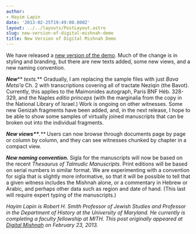 ```yaml
---
author:
- Hayim Lapin
date: '2013-02-25T19:49:00.000Z'
layout: ../../layouts/PostLayout.astro
slug: new-version-of-digital-mishnah-demo
title: New Version of Digital Mishnah Demo
---
```


We have released a [new version of the demo](http://dev.digitalmishnah.org/viewer/text/). Much of the change is in styling and branding, but there are new texts added, some new views, and a new naming convention.

_**New**_** _texts._** Gradually, I am replacing the sample files with just _Bava Metsi’a_ Ch. 2 with transcriptions covering all of tractate Neziqin (the Bavot). Currently, this applies to the Maimonides autograph, Paris BNF Héb. 328-329, and the Naples _editio princeps_ (with the marginalia from the copy in the National Library of Israel.) Work is ongoing on other witnesses. Some new Genizah fragments have been added, and, in the next release, I hope to be able to show some samples of virtually joined manuscripts that can be broken out into the individual fragments.

_**New views\*\***.\*\*_ Users can now browse through documents page by page or column by column, and they can see witnesses chunked by chapter in a compact view.

_**New naming convention.**_ Sigla for the manuscripts will now be based on the recent _Thesaurus of Talmudic Manuscripts_. Print editions will be based on serial numbers in similar format. We are experimenting with a convention for sigla that is slightly more informative, so that it will be possible to tell that a given witness includes the Mishnah alone, or a commentary in Hebrew or Arabic, and perhaps other data such as region and date of hand. (This last will require expert typing of the manuscripts.)

_Hayim Lapin is Robert H. Smith Professor of Jewish Studies and Professor in the Department of History at the University of Maryland. He currently is completing a faculty fellowship at MITH. This post originally appeared at [Digital Mishnah](http://www.digitalmishnah.org/uncategorized/live-demo/) on February 23, 2013._